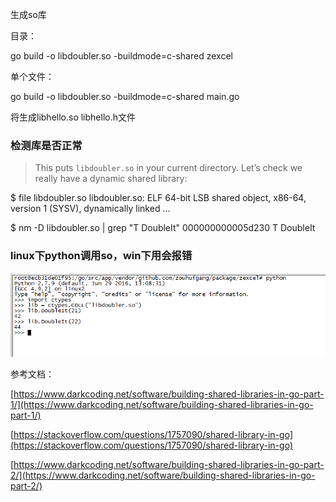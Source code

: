生成so库



目录：

go build -o libdoubler.so -buildmode=c-shared zexcel



单个文件：

go build -o libdoubler.so -buildmode=c-shared main.go

将生成libhello.so  libhello.h文件



### 检测库是否正常

> This puts `libdoubler.so` in your current directory. Let’s check we really have a dynamic shared library:

$ file libdoubler.so 
libdoubler.so: ELF 64-bit LSB shared object, x86-64, version 1 (SYSV), dynamically linked ...

$ nm -D libdoubler.so | grep "T DoubleIt"
000000000005d230 T DoubleIt



### linux下python调用so，win下用会报错

![./python调用so.png](python调用so.png)





参考文档：

[https://www.darkcoding.net/software/building-shared-libraries-in-go-part-1/](https://www.darkcoding.net/software/building-shared-libraries-in-go-part-1/)

[https://stackoverflow.com/questions/1757090/shared-library-in-go](https://stackoverflow.com/questions/1757090/shared-library-in-go)

[https://www.darkcoding.net/software/building-shared-libraries-in-go-part-2/](https://www.darkcoding.net/software/building-shared-libraries-in-go-part-2/)





